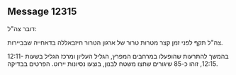 ## Message 12315

דובר צה"ל:

צה"ל תקף לפני זמן קצר מטרות טרור של ארגון הטרור חיזבאללה בדאחייה שבביירות.

בהמשך להתרעות שהופעלו במרחבים המפרץ, הגליל העליון ומרכז הגליל בשעות 12:11-12:15, זוהו כ-85 שיגורים שחצו משטח לבנון, בוצעו נסיונות יירוט. הפרטים בבדיקה.

